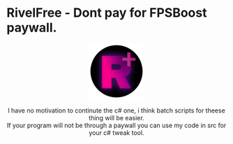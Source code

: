 # RivelFree - Dont pay for FPSBoost paywall.

<p align="center">
  <img src="https://github.com/lemonekq/RivelFree/blob/main/res/rounded-128.png">
</p>

<p align="center">I have no motivation to continute the c# one, i think batch scripts for theese thing will be easier.  <br>
If your program will not be through a paywall you can use my code in src for your c# tweak tool.</p>
